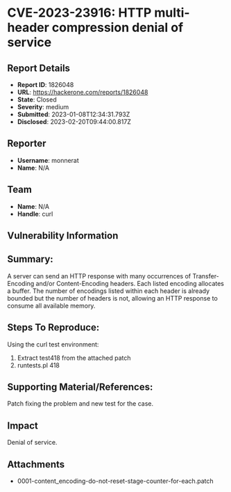 # CVE-2023-23916: HTTP multi-header compression denial of service

## Report Details
- **Report ID**: 1826048
- **URL**: https://hackerone.com/reports/1826048
- **State**: Closed
- **Severity**: medium
- **Submitted**: 2023-01-08T12:34:31.793Z
- **Disclosed**: 2023-02-20T09:44:00.817Z

## Reporter
- **Username**: monnerat
- **Name**: N/A

## Team
- **Name**: N/A
- **Handle**: curl

## Vulnerability Information
## Summary:
A server can send an HTTP response with many occurrences of Transfer-Encoding and/or Content-Encoding headers. Each listed encoding allocates a buffer. The number of encodings listed within each header is already bounded but the number of headers is not, allowing an HTTP response to consume all available memory.

## Steps To Reproduce:
Using the curl test environment:

  1. Extract test418 from the attached patch
  2. runtests.pl 418
 
## Supporting Material/References:
Patch fixing the problem and new test for the case.

## Impact

Denial of service.

## Attachments
- 0001-content_encoding-do-not-reset-stage-counter-for-each.patch
